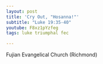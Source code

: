 ```yaml
---
layout: post
title: 'Cry Out, "Hosanna!"'
subtitle: "Luke 19:35-40"
youtube: F8xz1pYzfeg
tags: luke triumphal fec

---
```

Fujian Evangelical Church (Richmond)
